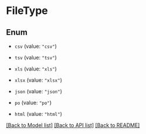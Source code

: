 # FileType

## Enum


* `csv` (value: `"csv"`)

* `tsv` (value: `"tsv"`)

* `xls` (value: `"xls"`)

* `xlsx` (value: `"xlsx"`)

* `json` (value: `"json"`)

* `po` (value: `"po"`)

* `html` (value: `"html"`)


[[Back to Model list]](../README.md#documentation-for-models) [[Back to API list]](../README.md#documentation-for-api-endpoints) [[Back to README]](../README.md)


